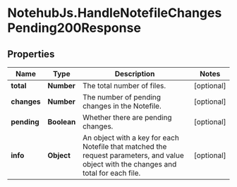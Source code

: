 # NotehubJs.HandleNotefileChangesPending200Response

## Properties

Name | Type | Description | Notes
------------ | ------------- | ------------- | -------------
**total** | **Number** | The total number of files. | [optional] 
**changes** | **Number** | The number of pending changes in the Notefile. | [optional] 
**pending** | **Boolean** | Whether there are pending changes. | [optional] 
**info** | **Object** | An object with a key for each Notefile that matched the request parameters, and value object with the changes and total for each file. | [optional] 


